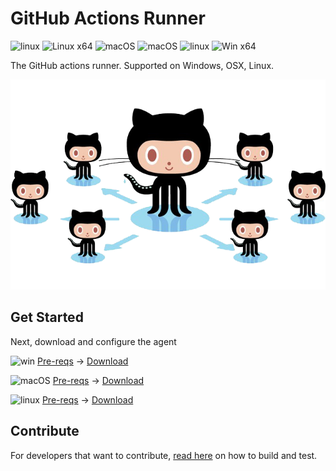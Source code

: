 # GitHub Actions Runner

![linux](docs/res/linux_sm.png) ![Linux x64](https://dev.azure.com/mseng/AzureDevOps/_apis/build/status/Products/Azure-pipelines-agent/actions-runner.ci?branchName=features/actionsrunner&jobName=Linux%20Agent%20(x64)) ![macOS](docs/res/apple_sm.png) ![macOS](https://dev.azure.com/mseng/AzureDevOps/_apis/build/status/Products/Azure-pipelines-agent/actions-runner.ci?branchName=features/actionsrunner&jobName=macOS%20Agent%20(x64)) ![linux](docs/res/linux_sm.png) ![Win x64](https://dev.azure.com/mseng/AzureDevOps/_apis/build/status/Products/Azure-pipelines-agent/actions-runner.ci?branchName=features/actionsrunner&jobName=Windows%20Agent%20(x64))

The GitHub actions runner.  Supported on Windows, OSX, Linux.

<p align="center">
  <img src="docs/res/github-graph.png">
</p>


[build]: https://dev.azure.com/mseng/AzureDevOps/_build/latest?definitionId=8777&branchName=features/actionsrunner


## Get Started

Next, download and configure the agent

![win](docs/res/win_sm.png) [Pre-reqs](docs/start/envwin.md) -> [Download](https://github.com/actions/runner/releases/latest)  

![macOS](docs/res/apple_sm.png)  [Pre-reqs](docs/start/envosx.md) -> [Download](https://github.com/actions/runner/releases/latest)  

![linux](docs/res/linux_sm.png)  [Pre-reqs](docs/start/envlinux.md) -> [Download](https://github.com/actions/runner/releases/latest)  

## Contribute

For developers that want to contribute, [read here](docs/contribute.md) on how to build and test.

